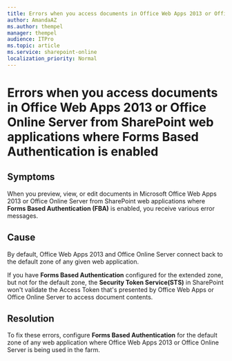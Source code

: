 ```yaml
---
title: Errors when you access documents in Office Web Apps 2013 or Office Online Server from SharePoint web applications where Forms Based Authentication is enabled
author: AmandaAZ
ms.author: thempel
manager: thempel
audience: ITPro
ms.topic: article
ms.service: sharepoint-online
localization_priority: Normal
---
```


# Errors when you access documents in Office Web Apps 2013 or Office Online Server from SharePoint web applications where Forms Based Authentication is enabled

## Symptoms

When you preview, view, or edit documents in Microsoft Office Web Apps 2013 or Office Online Server from SharePoint web applications where **Forms Based Authentication (FBA)** is enabled, you receive various error messages.

## Cause

By default, Office Web Apps 2013 and Office Online Server connect back to the default zone of any given web application.

If you have **Forms Based Authentication** configured for the extended zone, but not for the default zone, the **Security Token Service(STS)** in SharePoint won't validate the Access Token that's presented by Office Web Apps or Office Online Server to access document contents.

## Resolution

To fix these errors, configure **Forms Based Authentication** for the default zone of any web application where Office Web Apps 2013 or Office Online Server is being used in the farm.
